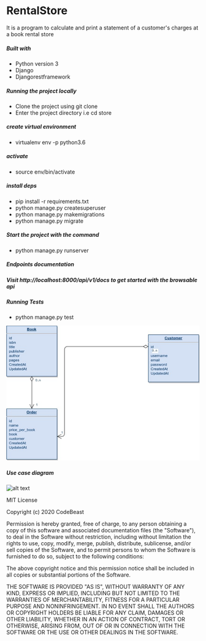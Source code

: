 # RentalStore
It is a program to calculate and print a statement of a customer's charges at a book rental store

##### Built with
- Python version 3
- Django
- Djangorestframework



##### Running the project locally
- Clone the project using git clone
- Enter the project directory i.e cd store
##### create virtual environment
- virtualenv env -p python3.6
##### activate
- source env/bin/activate
##### install deps
- pip install -r requirements.txt
- python manage.py createsuperuser
- python manage.py makemigrations
- python manage.py migrate
##### Start the project with the command 
- python manage.py runserver

##### Endpoints documentation

##### Visit http://localhost:8000/api/v1/docs to get started with the browsable api

##### Running Tests
- python manage.py test

![alt text](BookApp.jpg "ERD diagram")

##### Use case diagram
![alt text](BookStoreApp.jpg "UML diagram")

MIT License

Copyright (c) 2020 CodeBeast

Permission is hereby granted, free of charge, to any person obtaining a copy
of this software and associated documentation files (the "Software"), to deal
in the Software without restriction, including without limitation the rights
to use, copy, modify, merge, publish, distribute, sublicense, and/or sell
copies of the Software, and to permit persons to whom the Software is
furnished to do so, subject to the following conditions:

The above copyright notice and this permission notice shall be included in all
copies or substantial portions of the Software.

THE SOFTWARE IS PROVIDED "AS IS", WITHOUT WARRANTY OF ANY KIND, EXPRESS OR
IMPLIED, INCLUDING BUT NOT LIMITED TO THE WARRANTIES OF MERCHANTABILITY,
FITNESS FOR A PARTICULAR PURPOSE AND NONINFRINGEMENT. IN NO EVENT SHALL THE
AUTHORS OR COPYRIGHT HOLDERS BE LIABLE FOR ANY CLAIM, DAMAGES OR OTHER
LIABILITY, WHETHER IN AN ACTION OF CONTRACT, TORT OR OTHERWISE, ARISING FROM,
OUT OF OR IN CONNECTION WITH THE SOFTWARE OR THE USE OR OTHER DEALINGS IN THE
SOFTWARE.
